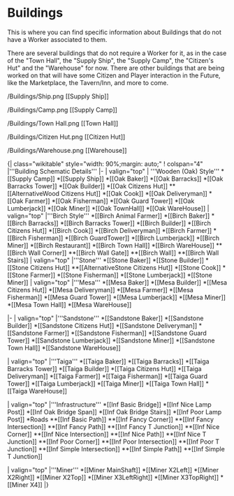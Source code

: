 # Buildings

This is where you can find specific information about Buildings that do not have a Worker associated to them.

There are several buildings that do not require a Worker for it, as in the case of the "Town Hall", the "Supply Ship", the "Supply Camp", the "Citizen's Hut" and the "Warehouse" for now. There are other buildings that are being worked on that will have some Citizen and Player interaction in the Future, like the Marketplace, the Tavern/Inn, and more to come.

/Buildings/Ship.png [[Supply Ship]]

/Buildings/Camp.png [[Supply Camp]]

/Buildings/Town Hall.png [[Town Hall]]

/Buildings/Citizen Hut.png [[Citizen Hut]]

/Buildings/Warehouse.png [[Warehouse]]

{| class="wikitable" style="width: 90%;margin: auto;" ! colspan="4" |'''Building Schematic Details''' |- | valign="top" | '''Wooden (Oak) Style''' *[[Supply Camp]] *[[Supply Ship]] *[[Oak Baker]] *[[Oak Barracks]] *[[Oak Barracks Tower]] *[[Oak Builder]] *[[Oak Citizens Hut]] **[[AlternativeWood Citizens Hut]] *[[Oak Cook]] *[[Oak Deliveryman]] *[[Oak Farmer]] *[[Oak Fisherman]] *[[Oak Guard Tower]] *[[Oak Lumberjack]] *[[Oak Miner]] *[[Oak TownHall]] *[[Oak WareHouse]] | valign="top" |'''Birch Style''' *[[Birch Animal Farmer]] *[[Birch Baker]] *[[Birch Barracks]] *[[Birch Barracks Tower]] *[[Birch Builder]] *[[Birch Citizens Hut]] *[[Birch Cook]] *[[Birch Deliveryman]] *[[Birch Farmer]] *[[Birch Fisherman]] *[[Birch GuardTower]] *[[Birch Lumberjack]] *[[Birch Miner]] *[[Birch Restaurant]] *[[Birch Town Hall]] *[[Birch WareHouse]] **[[Birch Wall Corner]] **[[Birch Wall Gate]] **[[Birch Wall]] **[[Birch Wall Stairs]] | valign="top" |'''Stone''' *[[Stone Baker]] *[[Stone Builder]] *[[Stone Citizens Hut]] **[[AlternativeStone Citizens Hut]] *[[Stone Cook]] *[[Stone Farmer]] *[[Stone Fisherman]] *[[Stone Lumberjack]] *[[Stone Miner]] | valign="top" |'''Mesa''' *[[Mesa Baker]] *[[Mesa Builder]] *[[Mesa Citizens Hut]] *[[Mesa Deliveryman]] *[[Mesa Farmer]] *[[Mesa Fisherman]] *[[Mesa Guard Tower]] *[[Mesa Lumberjack]] *[[Mesa Miner]] *[[Mesa Town Hall]] *[[Mesa WareHouse]]

|- | valign="top" |'''Sandstone''' *[[Sandstone Baker]] *[[Sandstone Builder]] *[[Sandstone Citizens Hut]] *[[Sandstone Deliveryman]] *[[Sandstone Farmer]] *[[Sandstone Fisherman]] *[[Sandstone Guard Tower]] *[[Sandstone Lumberjack]] *[[Sandstone Miner]] *[[Sandstone Town Hall]] *[[Sandstone WareHouse]]

| valign="top" |'''Taiga''' *[[Taiga Baker]] *[[Taiga Barracks]] *[[Taiga Barracks Tower]] *[[Taiga Builder]] *[[Taiga Citizens Hut]] *[[Taiga Deliveryman]] *[[Taiga Farmer]] *[[Taiga Fisherman]] *[[Taiga Guard Tower]] *[[Taiga Lumberjack]] *[[Taiga Miner]] *[[Taiga Town Hall]] *[[Taiga WareHouse]]

| valign="top" |'''Infrastructure''' *[[Inf Basic Bridge]] *[[Inf Nice Lamp Post]] *[[Inf Oak Bridge Span]] *[[Inf Oak Bridge Stairs]] *[[Inf Poor Lamp Post]] *Roads **[[Inf Basic Path]] **[[Inf Fancy Corner]] **[[Inf Fancy Intersection]] **[[Inf Fancy Path]] **[[Inf Fancy T Junction]] **[[Inf Nice Corner]] **[[Inf Nice Intersection]] **[[Inf Nice Path]] **[[Inf Nice T Junction]] **[[Inf Poor Corner]] **[[Inf Poor Intersection]] **[[Inf Poor T Junction]] **[[Inf Simple Intersection]] **[[Inf Simple Path]] **[[Inf Simple T Junction]]

| valign="top" |'''Miner''' *[[Miner MainShaft]] *[[Miner X2Left]] *[[Miner X2Right]] *[[Miner X2Top]] *[[Miner X3LeftRight]] *[[Miner X3TopRight]] *[[Miner X4]] |}